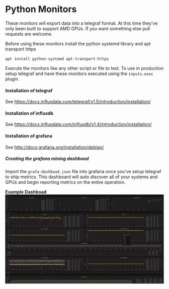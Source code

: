 # Python Monitors

These monitors will export data into a telegraf format. At this time they've
only been built to support AMD GPUs. If you want something else pull requests
are welcome.

Before using these monitors install the python systemd library and apt transport 
https

``` shell
apt install python-systemd apt-transport-https
```

Execute the monitors like any other script or file to test. To use in production
setup telegraf and have these monitors executed using the `inputs.exec` plugin.


#### Installation of telegraf

See https://docs.influxdata.com/telegraf/v1.5/introduction/installation/

#### Installation of influxdb

See https://docs.influxdata.com/influxdb/v1.4/introduction/installation/

#### Installation of grafana

See http://docs.grafana.org/installation/debian/

##### Creating the grafana mining dashboad

Import the `grafa-dashboad.json` file into grafana once you've setup telegraf
to ship metrics. This dashboard will auto discover all of your systems and
GPUs and begin reporting metrics on the entire operation.


**Example Dashboad**
![grafana dashboad](grafana-dashboad.jpg "cloudnull grafana dashboad")
